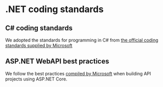 # .NET coding standards

## C# coding standards
We adopted the standards for programming in C# from [the official coding standards supplied by Microsoft](https://learn.microsoft.com/en-us/dotnet/csharp/fundamentals/coding-style/coding-conventions)

## ASP.NET WebAPI best practices
We follow the best practices [compiled by Microsoft](https://learn.microsoft.com/en-us/aspnet/core/fundamentals/best-practices?view=aspnetcore-7.0) when building API projects using ASP.NET Core.
